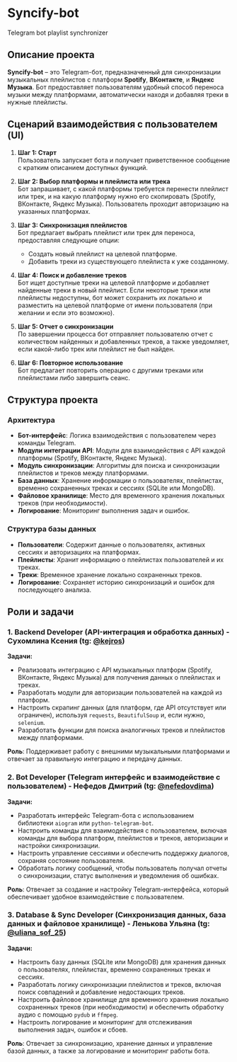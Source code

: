 # Syncify-bot
Telegram bot playlist synchronizer

## Описание проекта
**Syncify-bot** – это Telegram-бот, предназначенный для синхронизации музыкальных плейлистов с платформ **Spotify**, **ВКонтакте**, и **Яндекс Музыка**. Бот предоставляет пользователям удобный способ переноса музыки между платформами, автоматически находя и добавляя треки в нужные плейлисты.

## Сценарий взаимодействия с пользователем (UI)

1. **Шаг 1: Старт**  
   Пользователь запускает бота и получает приветственное сообщение с кратким описанием доступных функций.

2. **Шаг 2: Выбор платформы и плейлиста или трека**  
   Бот запрашивает, с какой платформы требуется перенести плейлист или трек, и на какую платформу нужно его скопировать (Spotify, ВКонтакте, Яндекс Музыка). Пользователь проходит авторизацию на указанных платформах.

3. **Шаг 3: Синхронизация плейлистов**  
   Бот предлагает выбрать плейлист или трек для переноса, предоставляя следующие опции:
   - Создать новый плейлист на целевой платформе.
   - Добавить треки из существующего плейлиста к уже созданному.

4. **Шаг 4: Поиск и добавление треков**  
   Бот ищет доступные треки на целевой платформе и добавляет найденные треки в новый плейлист. Если некоторые треки или плейлисты недоступны, бот может сохранить их локально и разместить на целевой платформе от имени пользователя (при желании и если это возможно).

5. **Шаг 5: Отчет о синхронизации**  
   По завершении процесса бот отправляет пользователю отчет с количеством найденных и добавленных треков, а также уведомляет, если какой-либо трек или плейлист не был найден.

6. **Шаг 6: Повторное использование**  
   Бот предлагает повторить операцию с другими треками или плейлистами либо завершить сеанс.

## Структура проекта

### Архитектура
- **Бот-интерфейс**: Логика взаимодействия с пользователем через команды Telegram.
- **Модули интеграции API**: Модули для взаимодействия с API каждой платформы (Spotify, ВКонтакте, Яндекс Музыка).
- **Модуль синхронизации**: Алгоритмы для поиска и синхронизации плейлистов и треков между платформами.
- **База данных**: Хранение информации о пользователях, плейлистах, временно сохраненных треках и сессиях (SQLite или MongoDB).
- **Файловое хранилище**: Место для временного хранения локальных треков (при необходимости).
- **Логирование**: Мониторинг выполнения задач и ошибок.

### Структура базы данных
- **Пользователи**: Содержит данные о пользователях, активных сессиях и авторизациях на платформах.
- **Плейлисты**: Хранит информацию о плейлистах пользователей и их треках.
- **Треки**: Временное хранение локально сохраненных треков.
- **Логирование**: Сохраняет историю синхронизаций и ошибок для последующего анализа.

## Роли и задачи

### 1. Backend Developer (API-интеграция и обработка данных) - Сухомлина Ксения (tg: [@kejros](https://t.me/kejros))
   **Задачи:**
   - Реализовать интеграцию с API музыкальных платформ (Spotify, ВКонтакте, Яндекс Музыка) для получения данных о плейлистах и треках.
   - Разработать модули для авторизации пользователей на каждой из платформ.
   - Настроить скрапинг данных (для платформ, где API отсутствует или ограничен), используя `requests`, `BeautifulSoup` и, если нужно, `selenium`.
   - Разработать функции для поиска аналогичных треков и плейлистов между платформами.
   
   **Роль**: Поддерживает работу с внешними музыкальными платформами и отвечает за правильную интеграцию и передачу данных.

### 2. Bot Developer (Telegram интерфейс и взаимодействие с пользователем) - Нефедов Дмитрий (tg: [@nefedovdima](https://t.me/nefedovdima))
   **Задачи:**
   - Разработать интерфейс Telegram-бота с использованием библиотеки `aiogram` или `python-telegram-bot`.
   - Настроить команды для взаимодействия с пользователем, включая команды для выбора платформ, плейлистов и треков, авторизации и настройки синхронизации.
   - Настроить управление сессиями и обеспечить поддержку диалогов, сохраняя состояние пользователя.
   - Обработать логику сообщений, чтобы пользователь получал отчеты о синхронизации, статус выполнения и уведомления об ошибках.
   
   **Роль**: Отвечает за создание и настройку Telegram-интерфейса, который обеспечивает удобное взаимодействие с пользователем.

### 3. Database & Sync Developer (Синхронизация данных, база данных и файловое хранилище) - Ленькова Ульяна (tg: [@uliana_sof_25](https://t.me/uliana_sof_25))
   **Задачи:**
   - Настроить базу данных (SQLite или MongoDB) для хранения данных о пользователях, плейлистах, временно сохраненных треках и сессиях.
   - Разработать логику синхронизации плейлистов и треков, включая поиск совпадений и добавление недостающих треков.
   - Настроить файловое хранилище для временного хранения локально сохраненных треков (при необходимости) и обеспечить обработку аудио с помощью `pydub` и `ffmpeg`.
   - Настроить логирование и мониторинг для отслеживания выполнения задач, ошибок и сбоев.
   
   **Роль**: Отвечает за синхронизацию, хранение данных и управление базой данных, а также за логирование и мониторинг работы бота.

